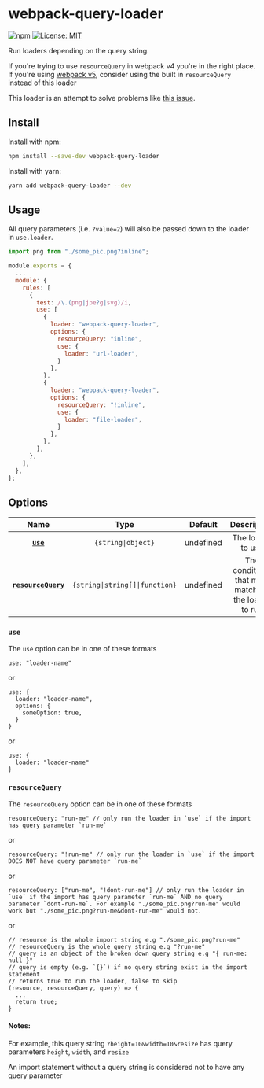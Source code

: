 # webpack-query-loader

[![npm](https://img.shields.io/npm/v/webpack-query-loader)](https://www.npmjs.com/package/webpack-query-loader) [![License: MIT](https://img.shields.io/badge/License-MIT-green.svg?style=flat)](https://opensource.org/licenses/MIT)

Run loaders depending on the query string.

If you're trying to use `resourceQuery` in webpack v4 you're in the right place. If you're using [webpack v5](https://github.com/webpack/webpack/issues/10552), consider using the built in `resourceQuery` instead of this loader

This loader is an attempt to solve problems like [this issue](https://github.com/webpack/webpack/issues/3497).

## Install

Install with npm:

```bash
npm install --save-dev webpack-query-loader
```

Install with yarn:

```bash
yarn add webpack-query-loader --dev
```

## Usage

All query parameters (i.e. `?value=2`) will also be passed down to the loader in `use.loader`.

```javascript
import png from "./some_pic.png?inline";
```

```javascript
module.exports = {
  ...
  module: {
    rules: [
      {
        test: /\.(png|jpe?g|svg)/i,
        use: [
          {
            loader: "webpack-query-loader",
            options: {
              resourceQuery: "inline",
              use: {
                loader: "url-loader",
              }
            },
          },
          {
            loader: "webpack-query-loader",
            options: {
              resourceQuery: "!inline",
              use: {
                loader: "file-loader",
              }
            },
          },
        ],
      },
    ],
  },
};

```

## Options

|                 Name                  |              Type              |  Default  |                     Description                      |
| :-----------------------------------: | :----------------------------: | :-------: | :--------------------------------------------------: |
|           **[`use`](#use)**           |       `{string\|object}`       | undefined |                  The loader to use                   |
| **[`resourceQuery`](#resourceQuery)** | `{string\|string[]\|function}` | undefined | The conditions that must match for the loader to run |

### `use`

The `use` option can be in one of these formats

```
use: "loader-name"
```

or

```
use: {
  loader: "loader-name",
  options: {
    someOption: true,
  }
}
```

or

```
use: {
  loader: "loader-name"
}
```

### `resourceQuery`

The `resourceQuery` option can be in one of these formats

```
resourceQuery: "run-me" // only run the loader in `use` if the import has query parameter `run-me`
```

or

```
resourceQuery: "!run-me" // only run the loader in `use` if the import DOES NOT have query parameter `run-me`
```

or

```
resourceQuery: ["run-me", "!dont-run-me"] // only run the loader in `use` if the import has query parameter `run-me` AND no query parameter `dont-run-me`. For example "./some_pic.png?run-me" would work but "./some_pic.png?run-me&dont-run-me" would not.
```

or

```
// resource is the whole import string e.g "./some_pic.png?run-me"
// resourceQuery is the whole query string e.g "?run-me"
// query is an object of the broken down query string e.g "{ run-me: null }"
// query is empty (e.g. `{}`) if no query string exist in the import statement
// returns true to run the loader, false to skip
(resource, resourceQuery, query) => {
  ...
  return true;
}
```

#### Notes:

For example, this query string `?height=10&width=10&resize` has query parameters `height`, `width`, and `resize`

An import statement without a query string is considered not to have any query parameter
